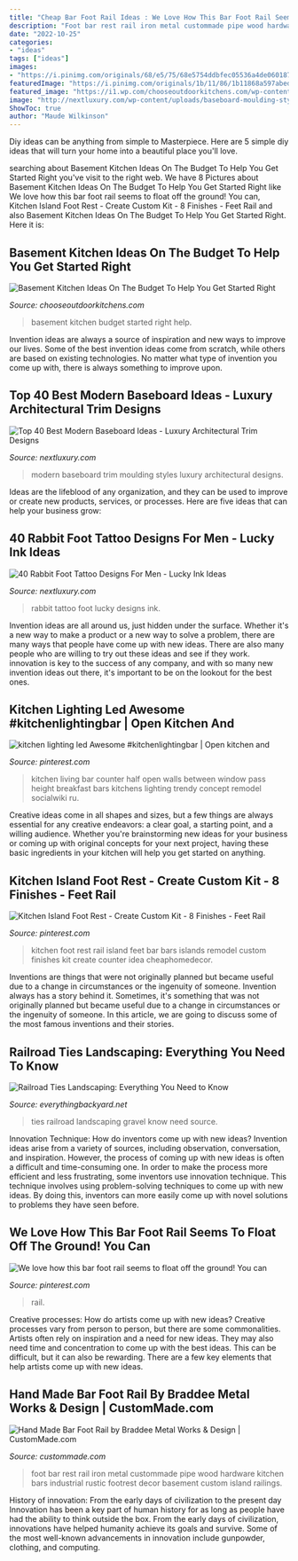 ```yaml
---
title: "Cheap Bar Foot Rail Ideas : We Love How This Bar Foot Rail Seems To Float Off The Ground! You Can"
description: "Foot bar rest rail iron metal custommade pipe wood hardware kitchen bars industrial rustic footrest decor basement custom island railings"
date: "2022-10-25"
categories:
- "ideas"
tags: ["ideas"]
images:
- "https://i.pinimg.com/originals/68/e5/75/68e5754ddbfec05536a4de0601874638.jpg"
featuredImage: "https://i.pinimg.com/originals/1b/11/86/1b11868a597abed84344dc438e1538a6.png"
featured_image: "https://i1.wp.com/chooseoutdoorkitchens.com/wp-content/uploads/2018/07/basement-Full-Kitchen.jpg?resize=1140%2C762"
image: "http://nextluxury.com/wp-content/uploads/baseboard-moulding-styles-modern.jpg"
ShowToc: true
author: "Maude Wilkinson"
---
```



Diy ideas can be anything from simple to Masterpiece. Here are 5 simple diy ideas that will turn your home into a beautiful place you'll love.

	

		
searching about Basement Kitchen Ideas On The Budget To Help You Get Started Right you've visit to the right web. We have 8 Pictures about Basement Kitchen Ideas On The Budget To Help You Get Started Right like We love how this bar foot rail seems to float off the ground! You can, Kitchen Island Foot Rest - Create Custom Kit - 8 Finishes - Feet Rail and also Basement Kitchen Ideas On The Budget To Help You Get Started Right. Here it is:
		
    
## Basement Kitchen Ideas On The Budget To Help You Get Started Right

<img loading=lazy src="https://i1.wp.com/chooseoutdoorkitchens.com/wp-content/uploads/2018/07/basement-Full-Kitchen.jpg?resize=1140%2C762" onerror="this.onerror=null;this.src='https://tse2.mm.bing.net/th?id=OIP.I3_Q9xuMoTVff0l60WwNCAHaE8&amp;pid=15.1';" alt="Basement Kitchen Ideas On The Budget To Help You Get Started Right">

_Source: chooseoutdoorkitchens.com_

>basement kitchen budget started right help. 

	

Invention ideas are always a source of inspiration and new ways to improve our lives. Some of the best invention ideas come from scratch, while others are based on existing technologies. No matter what type of invention you come up with, there is always something to improve upon.

    
## Top 40 Best Modern Baseboard Ideas - Luxury Architectural Trim Designs

<img loading=lazy src="http://nextluxury.com/wp-content/uploads/baseboard-moulding-styles-modern.jpg" onerror="this.onerror=null;this.src='https://tse3.mm.bing.net/th?id=OIP.7GsIdrn8pbVr4ncqWwxl9gAAAA&amp;pid=15.1';" alt="Top 40 Best Modern Baseboard Ideas - Luxury Architectural Trim Designs">

_Source: nextluxury.com_

>modern baseboard trim moulding styles luxury architectural designs. 

	

Ideas are the lifeblood of any organization, and they can be used to improve or create new products, services, or processes. Here are five ideas that can help your business grow:

    
## 40 Rabbit Foot Tattoo Designs For Men - Lucky Ink Ideas

<img loading=lazy src="http://nextluxury.com/wp-content/uploads/distinctive-male-purple-rabbit-foot-tattoo-designs-on-forearm.jpg" onerror="this.onerror=null;this.src='https://tse2.mm.bing.net/th?id=OIP.aX7eabhSkA40SOJYlAB06gHaHa&amp;pid=15.1';" alt="40 Rabbit Foot Tattoo Designs For Men - Lucky Ink Ideas">

_Source: nextluxury.com_

>rabbit tattoo foot lucky designs ink. 

	

Invention ideas are all around us, just hidden under the surface. Whether it's a new way to make a product or a new way to solve a problem, there are many ways that people have come up with new ideas. There are also many people who are willing to try out these ideas and see if they work. innovation is key to the success of any company, and with so many new invention ideas out there, it's important to be on the lookout for the best ones.

    
## Kitchen Lighting Led Awesome #kitchenlightingbar | Open Kitchen And

<img loading=lazy src="https://i.pinimg.com/originals/1b/11/86/1b11868a597abed84344dc438e1538a6.png" onerror="this.onerror=null;this.src='https://tse2.mm.bing.net/th?id=OIP.rfOq4BRf-BxWvGbU5OfQ6wHaJ6&amp;pid=15.1';" alt="kitchen lighting led Awesome #kitchenlightingbar | Open kitchen and">

_Source: pinterest.com_

>kitchen living bar counter half open walls between window pass height breakfast bars kitchens lighting trendy concept remodel socialwiki ru. 

	

Creative ideas come in all shapes and sizes, but a few things are always essential for any creative endeavors: a clear goal, a starting point, and a willing audience. Whether you're brainstorming new ideas for your business or coming up with original concepts for your next project, having these basic ingredients in your kitchen will help you get started on anything.

    
## Kitchen Island Foot Rest - Create Custom Kit - 8 Finishes - Feet Rail

<img loading=lazy src="https://i.pinimg.com/736x/3d/79/fd/3d79fd9c5bc216f4e87ac9aad4034156--kitchen-bar-counter-ideas-kitchen-bars-ideas.jpg" onerror="this.onerror=null;this.src='https://tse4.mm.bing.net/th?id=OIP.bLexhftbmLNd5y44i5qNJgHaH0&amp;pid=15.1';" alt="Kitchen Island Foot Rest - Create Custom Kit - 8 Finishes - Feet Rail">

_Source: pinterest.com_

>kitchen foot rest rail island feet bar bars islands remodel custom finishes kit create counter idea cheaphomedecor. 

	

Inventions are things that were not originally planned but became useful due to a change in circumstances or the ingenuity of someone.
Invention always has a story behind it. Sometimes, it's something that was not originally planned but became useful due to a change in circumstances or the ingenuity of someone. In this article, we are going to discuss some of the most famous inventions and their stories.

    
## Railroad Ties Landscaping: Everything You Need To Know

<img loading=lazy src="https://everythingbackyard.net/wp-content/uploads/2017/08/railroad-ties-gravel.jpg" onerror="this.onerror=null;this.src='https://tse4.mm.bing.net/th?id=OIP.Sy-Q96Tbd6Y4jfgxHWa9BwHaLE&amp;pid=15.1';" alt="Railroad Ties Landscaping: Everything You Need to Know">

_Source: everythingbackyard.net_

>ties railroad landscaping gravel know need source. 

	

Innovation Technique: How do inventors come up with new ideas?
Invention ideas arise from a variety of sources, including observation, conversation, and inspiration. However, the process of coming up with new ideas is often a difficult and time-consuming one. In order to make the process more efficient and less frustrating, some inventors use innovation technique. This technique involves using problem-solving techniques to come up with new ideas. By doing this, inventors can more easily come up with novel solutions to problems they have seen before.

    
## We Love How This Bar Foot Rail Seems To Float Off The Ground! You Can

<img loading=lazy src="https://i.pinimg.com/originals/68/e5/75/68e5754ddbfec05536a4de0601874638.jpg" onerror="this.onerror=null;this.src='https://tse4.mm.bing.net/th?id=OIP.kBTNdQR7hYT8c7dPnFvd8wHaTV&amp;pid=15.1';" alt="We love how this bar foot rail seems to float off the ground! You can">

_Source: pinterest.com_

>rail. 

	

Creative processes: How do artists come up with new ideas?
Creative processes vary from person to person, but there are some commonalities. Artists often rely on inspiration and a need for new ideas. They may also need time and concentration to come up with the best ideas. This can be difficult, but it can also be rewarding. There are a few key elements that help artists come up with new ideas.

    
## Hand Made Bar Foot Rail By Braddee Metal Works &amp; Design | CustomMade.com

<img loading=lazy src="https://images.custommade.com/oJckxBo2st_sDmm8c9CRrBJoTN0=/custommade-photosets/74591/74591.222773.jpg" onerror="this.onerror=null;this.src='https://tse4.mm.bing.net/th?id=OIP.JZ96MT4ban_2nUkzJnHmEgHaFj&amp;pid=15.1';" alt="Hand Made Bar Foot Rail by Braddee Metal Works &amp; Design | CustomMade.com">

_Source: custommade.com_

>foot bar rest rail iron metal custommade pipe wood hardware kitchen bars industrial rustic footrest decor basement custom island railings. 

	

History of innovation: From the early days of civilization to the present day
Innovation has been a key part of human history for as long as people have had the ability to think outside the box. From the early days of civilization, innovations have helped humanity achieve its goals and survive. Some of the most well-known advancements in innovation include gunpowder, clothing, and computing.

